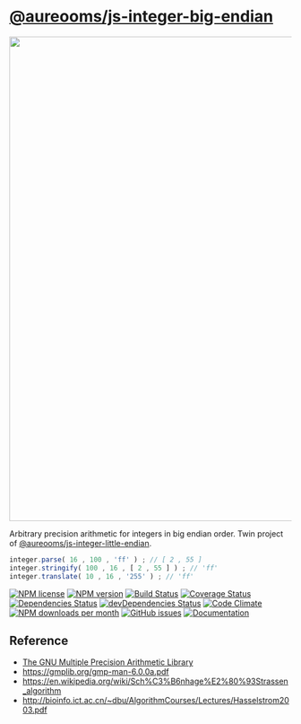 [@aureooms/js-integer-big-endian](https://aureooms.github.io/js-integer-big-endian)
==

<img src="https://upload.wikimedia.org/wikipedia/commons/5/54/Big-Endian.svg" width="864">

Arbitrary precision arithmetic for integers in big endian order.
Twin project of [@aureooms/js-integer-little-endian](https://github.com/aureooms/js-integer-little-endian).

```js
integer.parse( 16 , 100 , 'ff' ) ; // [ 2 , 55 ]
integer.stringify( 100 , 16 , [ 2 , 55 ] ) ; // 'ff'
integer.translate( 10 , 16 , '255' ) ; // 'ff'
```

[![NPM license](http://img.shields.io/npm/l/@aureooms/js-integer-big-endian.svg?style=flat)](https://raw.githubusercontent.com/aureooms/js-integer-big-endian/master/LICENSE)
[![NPM version](http://img.shields.io/npm/v/@aureooms/js-integer-big-endian.svg?style=flat)](https://www.npmjs.org/package/@aureooms/js-integer-big-endian)
[![Build Status](http://img.shields.io/travis/aureooms/js-integer-big-endian.svg?style=flat)](https://travis-ci.org/aureooms/js-integer-big-endian)
[![Coverage Status](http://img.shields.io/coveralls/aureooms/js-integer-big-endian.svg?style=flat)](https://coveralls.io/r/aureooms/js-integer-big-endian)
[![Dependencies Status](http://img.shields.io/david/aureooms/js-integer-big-endian.svg?style=flat)](https://david-dm.org/aureooms/js-integer-big-endian#info=dependencies)
[![devDependencies Status](http://img.shields.io/david/dev/aureooms/js-integer-big-endian.svg?style=flat)](https://david-dm.org/aureooms/js-integer-big-endian#info=devDependencies)
[![Code Climate](http://img.shields.io/codeclimate/github/aureooms/js-integer-big-endian.svg?style=flat)](https://codeclimate.com/github/aureooms/js-integer-big-endian)
[![NPM downloads per month](http://img.shields.io/npm/dm/@aureooms/js-integer-big-endian.svg?style=flat)](https://www.npmjs.org/package/@aureooms/js-integer-big-endian)
[![GitHub issues](http://img.shields.io/github/issues/aureooms/js-integer-big-endian.svg?style=flat)](https://github.com/aureooms/js-integer-big-endian/issues)
[![Documentation](https://aureooms.github.io/js-integer-big-endian/badge.svg)](https://aureooms.github.io/js-integer-big-endian/source.html)

## Reference

 - [The GNU Multiple Precision Arithmetic Library](https://gmplib.org/)
 - https://gmplib.org/gmp-man-6.0.0a.pdf
 - https://en.wikipedia.org/wiki/Sch%C3%B6nhage%E2%80%93Strassen_algorithm
 - http://bioinfo.ict.ac.cn/~dbu/AlgorithmCourses/Lectures/Hasselstrom2003.pdf
